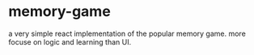 # memory-game

a very simple react implementation of the popular memory game. more focuse on logic and learning than UI. 